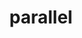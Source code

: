 ---
title: "parallel"
layout: cache
categories: [package, develop]
meta: {"compilers": ["gcc@=11.1.0", "gcc@=11.4.0", "gcc@=7.3.1"], "num_specs": 8, "num_specs_by_stack": {"aws-isc": 1, "aws-isc-aarch64": 1, "data-vis-sdk": 2, "e4s": 4, "root": 8}, "oss": ["amzn2", "ubuntu20.04", "ubuntu22.04"], "platforms": ["linux"], "stacks": ["aws-isc", "aws-isc-aarch64", "data-vis-sdk", "e4s", "root"], "targets": ["aarch64", "x86_64_v3"], "versions": ["20240822"]}
spec_details: [{"compiler": "gcc@=11.4.0", "hash": "cxo4rleelpzqhnbt32g2dn4gc42d3f6l", "os": "ubuntu22.04", "platform": "linux", "size": "-", "stacks": ["e4s", "root"], "tarball": "https://binaries.spack.io/develop/build_cache/linux-ubuntu22.04-x86_64_v3/gcc-11.4.0/parallel-20240822/linux-ubuntu22.04-x86_64_v3-gcc-11.4.0-parallel-20240822-cxo4rleelpzqhnbt32g2dn4gc42d3f6l.spack", "target": "x86_64_v3", "variants": ["build_system=autotools"], "versions": ["20240822"]}, {"compiler": "gcc@=7.3.1", "hash": "ettiyvnosbuefbn6mrir5gd7ercsyksr", "os": "amzn2", "platform": "linux", "size": "-", "stacks": ["aws-isc-aarch64", "root"], "tarball": "https://binaries.spack.io/develop/build_cache/linux-amzn2-aarch64/gcc-7.3.1/parallel-20240822/linux-amzn2-aarch64-gcc-7.3.1-parallel-20240822-ettiyvnosbuefbn6mrir5gd7ercsyksr.spack", "target": "aarch64", "variants": ["build_system=autotools"], "versions": ["20240822"]}, {"compiler": "gcc@=7.3.1", "hash": "modsirxbpfepyyuh5nnv7zjfdoe6cm6d", "os": "amzn2", "platform": "linux", "size": "-", "stacks": ["aws-isc", "root"], "tarball": "https://binaries.spack.io/develop/build_cache/linux-amzn2-x86_64_v3/gcc-7.3.1/parallel-20240822/linux-amzn2-x86_64_v3-gcc-7.3.1-parallel-20240822-modsirxbpfepyyuh5nnv7zjfdoe6cm6d.spack", "target": "x86_64_v3", "variants": ["build_system=autotools"], "versions": ["20240822"]}, {"compiler": "gcc@=11.4.0", "hash": "r43iqrsfenu7o2kvqi7pmotg5kn3pwkb", "os": "ubuntu22.04", "platform": "linux", "size": "-", "stacks": ["e4s", "root"], "tarball": "https://binaries.spack.io/develop/build_cache/linux-ubuntu22.04-x86_64_v3/gcc-11.4.0/parallel-20240822/linux-ubuntu22.04-x86_64_v3-gcc-11.4.0-parallel-20240822-r43iqrsfenu7o2kvqi7pmotg5kn3pwkb.spack", "target": "x86_64_v3", "variants": ["build_system=autotools"], "versions": ["20240822"]}, {"compiler": "gcc@=11.4.0", "hash": "rhmndnj6653p3vbtlamp2fgi5vxk4pzf", "os": "ubuntu22.04", "platform": "linux", "size": "-", "stacks": ["e4s", "root"], "tarball": "https://binaries.spack.io/develop/build_cache/linux-ubuntu22.04-x86_64_v3/gcc-11.4.0/parallel-20240822/linux-ubuntu22.04-x86_64_v3-gcc-11.4.0-parallel-20240822-rhmndnj6653p3vbtlamp2fgi5vxk4pzf.spack", "target": "x86_64_v3", "variants": ["build_system=autotools"], "versions": ["20240822"]}, {"compiler": "gcc@=11.1.0", "hash": "scgfcofjb5g4rlugcur7ia3zm4nszbin", "os": "ubuntu20.04", "platform": "linux", "size": "-", "stacks": ["data-vis-sdk", "root"], "tarball": "https://binaries.spack.io/develop/build_cache/linux-ubuntu20.04-x86_64_v3/gcc-11.1.0/parallel-20240822/linux-ubuntu20.04-x86_64_v3-gcc-11.1.0-parallel-20240822-scgfcofjb5g4rlugcur7ia3zm4nszbin.spack", "target": "x86_64_v3", "variants": ["build_system=autotools"], "versions": ["20240822"]}, {"compiler": "gcc@=11.4.0", "hash": "v4bbwe7qjhb2n5ycpw5k3hmpsalxcz2f", "os": "ubuntu22.04", "platform": "linux", "size": "-", "stacks": ["e4s", "root"], "tarball": "https://binaries.spack.io/develop/build_cache/linux-ubuntu22.04-x86_64_v3/gcc-11.4.0/parallel-20240822/linux-ubuntu22.04-x86_64_v3-gcc-11.4.0-parallel-20240822-v4bbwe7qjhb2n5ycpw5k3hmpsalxcz2f.spack", "target": "x86_64_v3", "variants": ["build_system=autotools"], "versions": ["20240822"]}, {"compiler": "gcc@=11.1.0", "hash": "zi46yz3hwvnvrdsjnm2sunfmka2cckpk", "os": "ubuntu20.04", "platform": "linux", "size": "-", "stacks": ["data-vis-sdk", "root"], "tarball": "https://binaries.spack.io/develop/build_cache/linux-ubuntu20.04-x86_64_v3/gcc-11.1.0/parallel-20240822/linux-ubuntu20.04-x86_64_v3-gcc-11.1.0-parallel-20240822-zi46yz3hwvnvrdsjnm2sunfmka2cckpk.spack", "target": "x86_64_v3", "variants": ["build_system=autotools"], "versions": ["20240822"]}]
---